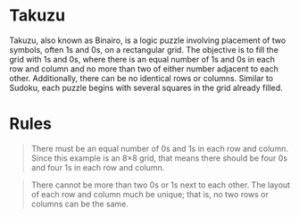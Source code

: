 # Takuzu

Takuzu, also known as Binairo, is a logic puzzle involving placement of two symbols, often 1s and 0s, on a rectangular grid. The objective is to fill the grid with 1s and 0s, where there is an equal number of 1s and 0s in each row and column and no more than two of either number adjacent to each other. Additionally, there can be no identical rows or columns. Similar to Sudoku, each puzzle begins with several squares in the grid already filled. 

# Rules

> There must be an equal number of 0s and 1s in each row and column. Since this example is an 8×8 grid, that means there should be four 0s and four 1s in each row and column.

> There cannot be more than two 0s or 1s next to each other.
> The layout of each row and column much be unique; that is, no two rows or columns can be the same.
